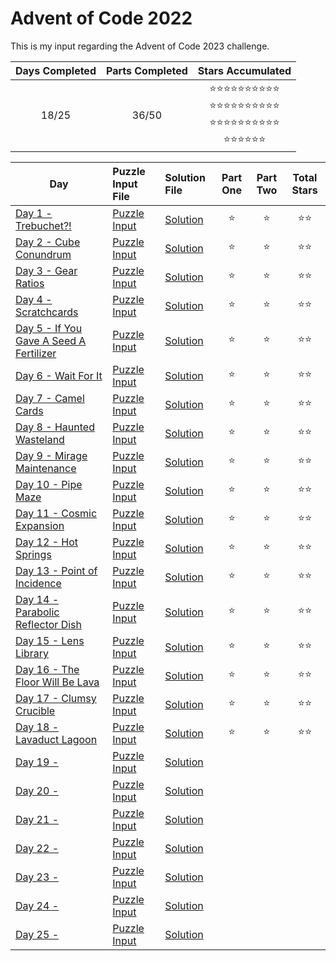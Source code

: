 # Advent of Code 2022
This is my input regarding the Advent of Code 2023 challenge.

| Days Completed | Parts Completed | Stars Accumulated |
| :------------: | :-------------: | :---------------: |
| 18/25          | 36/50           | :star::star::star::star::star::star::star::star::star::star:<br>:star::star::star::star::star::star::star::star::star::star:<br>:star::star::star::star::star::star::star::star::star::star:<br>:star::star::star::star::star::star: |

| Day                                               | Puzzle Input File         | Solution File           | Part One | Part Two | Total Stars   |
| ------------------------------------------------- | :------------------------ | :---------------------- | :------: | :------: | :-----------: |
| [Day 1 - Trebuchet?!][DAY_1]                      | [Puzzle Input][PUZZLE_1]  | [Solution][SOLUTION_1]  |  :star:  |  :star:  | :star::star:  |
| [Day 2 - Cube Conundrum][DAY_2]                   | [Puzzle Input][PUZZLE_2]  | [Solution][SOLUTION_2]  |  :star:  |  :star:  | :star::star:  |
| [Day 3 - Gear Ratios][DAY_3]                      | [Puzzle Input][PUZZLE_3]  | [Solution][SOLUTION_3]  |  :star:  |  :star:  | :star::star:  |
| [Day 4 - Scratchcards][DAY_4]                     | [Puzzle Input][PUZZLE_4]  | [Solution][SOLUTION_4]  |  :star:  |  :star:  | :star::star:  |
| [Day 5 - If You Gave A Seed A Fertilizer][DAY_5]  | [Puzzle Input][PUZZLE_5]  | [Solution][SOLUTION_5]  |  :star:  |  :star:  | :star::star:  |
| [Day 6 - Wait For It][DAY_6]                      | [Puzzle Input][PUZZLE_6]  | [Solution][SOLUTION_6]  |  :star:  |  :star:  | :star::star:  |
| [Day 7 - Camel Cards][DAY_7]                      | [Puzzle Input][PUZZLE_7]  | [Solution][SOLUTION_7]  |  :star:  |  :star:  | :star::star:  |
| [Day 8 - Haunted Wasteland][DAY_8]                | [Puzzle Input][PUZZLE_8]  | [Solution][SOLUTION_8]  |  :star:  |  :star:  | :star::star:  |
| [Day 9 - Mirage Maintenance][DAY_9]               | [Puzzle Input][PUZZLE_9]  | [Solution][SOLUTION_9]  |  :star:  |  :star:  | :star::star:  |
| [Day 10 - Pipe Maze][DAY_10]                      | [Puzzle Input][PUZZLE_10] | [Solution][SOLUTION_10] |  :star:  |  :star:  | :star::star:  |
| [Day 11 - Cosmic Expansion][DAY_11]               | [Puzzle Input][PUZZLE_11] | [Solution][SOLUTION_11] |  :star:  |  :star:  | :star::star:  |
| [Day 12 - Hot Springs][DAY_12]                    | [Puzzle Input][PUZZLE_12] | [Solution][SOLUTION_12] |  :star:  |  :star:  | :star::star:  |
| [Day 13 - Point of Incidence][DAY_13]             | [Puzzle Input][PUZZLE_13] | [Solution][SOLUTION_13] |  :star:  |  :star:  | :star::star:  |
| [Day 14 - Parabolic Reflector Dish][DAY_14]       | [Puzzle Input][PUZZLE_14] | [Solution][SOLUTION_14] |  :star:  |  :star:  | :star::star:  |
| [Day 15 - Lens Library][DAY_15]                   | [Puzzle Input][PUZZLE_15] | [Solution][SOLUTION_15] |  :star:  |  :star:  | :star::star:  |
| [Day 16 - The Floor Will Be Lava][DAY_16]         | [Puzzle Input][PUZZLE_16] | [Solution][SOLUTION_16] |  :star:  |  :star:  | :star::star:  |
| [Day 17 - Clumsy Crucible][DAY_17]                | [Puzzle Input][PUZZLE_17] | [Solution][SOLUTION_17] |  :star:  |  :star:  | :star::star:  |
| [Day 18 - Lavaduct Lagoon][DAY_18]                | [Puzzle Input][PUZZLE_18] | [Solution][SOLUTION_18] |  :star:  |  :star:  | :star::star:  |
| [Day 19 - ][DAY_19]                               | [Puzzle Input][PUZZLE_19] | [Solution][SOLUTION_19] |    |    |   |
| [Day 20 - ][DAY_20]                               | [Puzzle Input][PUZZLE_20] | [Solution][SOLUTION_20] |    |    |   |
| [Day 21 - ][DAY_21]                               | [Puzzle Input][PUZZLE_21] | [Solution][SOLUTION_21] |    |    |   |
| [Day 22 - ][DAY_22]                               | [Puzzle Input][PUZZLE_22] | [Solution][SOLUTION_22] |    |    |   |
| [Day 23 - ][DAY_23]                               | [Puzzle Input][PUZZLE_23] | [Solution][SOLUTION_23] |    |    |   |
| [Day 24 - ][DAY_24]                               | [Puzzle Input][PUZZLE_24] | [Solution][SOLUTION_24] |    |    |   |
| [Day 25 - ][DAY_25]                               | [Puzzle Input][PUZZLE_25] | [Solution][SOLUTION_25] |    |    |   |

<!-- Link to the days in Advent of Code -->
[DAY_1]:  https://adventofcode.com/2023/day/1
[DAY_2]:  https://adventofcode.com/2023/day/2
[DAY_3]:  https://adventofcode.com/2023/day/3
[DAY_4]:  https://adventofcode.com/2023/day/4
[DAY_5]:  https://adventofcode.com/2023/day/5
[DAY_6]:  https://adventofcode.com/2023/day/6
[DAY_7]:  https://adventofcode.com/2023/day/7
[DAY_8]:  https://adventofcode.com/2023/day/8
[DAY_9]:  https://adventofcode.com/2023/day/9
[DAY_10]: https://adventofcode.com/2023/day/10
[DAY_11]: https://adventofcode.com/2023/day/11
[DAY_12]: https://adventofcode.com/2023/day/12
[DAY_13]: https://adventofcode.com/2023/day/13
[DAY_14]: https://adventofcode.com/2023/day/14
[DAY_15]: https://adventofcode.com/2023/day/15
[DAY_16]: https://adventofcode.com/2023/day/16
[DAY_17]: https://adventofcode.com/2023/day/17
[DAY_18]: https://adventofcode.com/2023/day/18
[DAY_19]: https://adventofcode.com/2023/day/19
[DAY_20]: https://adventofcode.com/2023/day/20
[DAY_21]: https://adventofcode.com/2023/day/21
[DAY_22]: https://adventofcode.com/2023/day/22
[DAY_23]: https://adventofcode.com/2023/day/23
[DAY_24]: https://adventofcode.com/2023/day/24
[DAY_25]: https://adventofcode.com/2023/day/25

<!-- Link to the local Solution File -->
[SOLUTION_1]:  Day%201/Day%201%20-%20Trebuchet.py
[SOLUTION_2]:  Day%202/Day%202%20-%20Cube%20Conundrum.py
[SOLUTION_3]:  Day%203/Day%203%20-%20Gear%20Ratios.py
[SOLUTION_4]:  Day%204/Day%204%20-%20Scratchcards.py
[SOLUTION_5]:  Day%205/Day%205%20-%20If%20You%20Gave%20A%20Seed%20A%20Fertilizer.py
[SOLUTION_6]:  Day%206/Day%206%20-%20Wait%20For%20It.py
[SOLUTION_7]:  Day%207/Day%207%20-%20Camel%20Cards.py
[SOLUTION_8]:  Day%208/Day%208%20-%20Haunted%20Wasteland.py
[SOLUTION_9]:  Day%209/Day%209%20-%20Mirage%20Maintenance.py
[SOLUTION_10]: Day%2010/Day%2010%20-%20Pipe%20Maze.py
[SOLUTION_11]: Day%2011/Day%2011%20-%20Cosmic%20Expansion.py
[SOLUTION_12]: Day%2012/Day%2012%20-%20Hot%20Springs.py
[SOLUTION_13]: Day%2013/Day%2013%20-%20Point%20of%20Incidence.py
[SOLUTION_14]: Day%2014/Day%2014%20-%20Parabolic%20Reflector%20Dish.py
[SOLUTION_15]: Day%2015/Day%2015%20-%20Lens%20Library.py
[SOLUTION_16]: Day%2016/Day%2016%20-%20The%20Floor%20Will%20Be%20Lava.py
[SOLUTION_17]: Day%2017/Day%2017%20-%20Clumsy%20Crucible.py
[SOLUTION_18]: Day%2018/Day%2018%20-%20Lavaduct%20Lagoon.py
[SOLUTION_19]: Day%2019/Day%2019%20-%20
[SOLUTION_20]: Day%2020/Day%2020%20-%20
[SOLUTION_21]: Day%2022/Day%2021%20-%20
[SOLUTION_22]: Day%2022/Day%2022%20-%20
[SOLUTION_23]: Day%2023/Day%2023%20-%20
[SOLUTION_24]: Day%2024/Day%2024%20-%20
[SOLUTION_25]: Day%2025/Day%2025%20-%20

<!-- Link to the local Puzzle Input File -->
[PUZZLE_1]:  Day%201/Trebuchet.py
[PUZZLE_2]:  Day%202/Cube_Conundrum.py
[PUZZLE_3]:  Day%203/Gear_Ratios.py
[PUZZLE_4]:  Day%204/Scratchcards.py
[PUZZLE_5]:  Day%205/If_You_Gave_A_Seed_A_Fertilizer.py
[PUZZLE_6]:  Day%206/Wait_For_It.py
[PUZZLE_7]:  Day%207/Camel_Cards.py
[PUZZLE_8]:  Day%208/Haunted_Wasteland.py
[PUZZLE_9]:  Day%209/Mirage_Maintenance.py
[PUZZLE_10]: Day%2010/Pipe_Maze.py
[PUZZLE_11]: Day%2011/Cosmic_Expansion.py
[PUZZLE_12]: Day%2012/Hot_Springs.py
[PUZZLE_13]: Day%2013/Point_of_Incidence.py
[PUZZLE_14]: Day%2014/Parabolic_Reflector_Dish.py
[PUZZLE_15]: Day%2015/Lens_Library.py
[PUZZLE_16]: Day%2016/The_Floor_Will_Be_Lava.py
[PUZZLE_17]: Day%2017/Clumsy_Crucible.py
[PUZZLE_18]: Day%2018/Lavaduct_Lagoon.py
[PUZZLE_19]: Day%2019/
[PUZZLE_20]: Day%2020/
[PUZZLE_21]: Day%2021/
[PUZZLE_22]: Day%2022/
[PUZZLE_23]: Day%2023/
[PUZZLE_24]: Day%2024/
[PUZZLE_25]: Day%2025/
